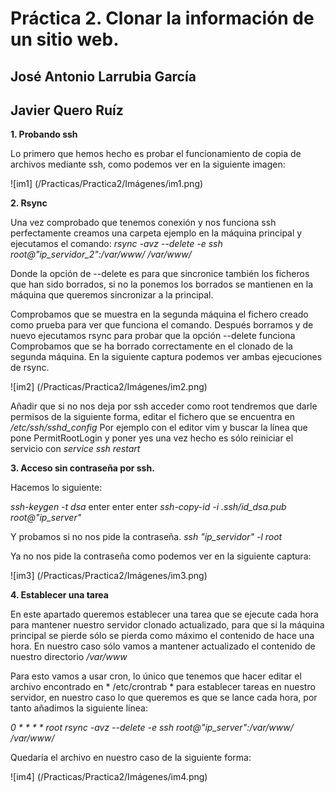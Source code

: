 # Práctica 2. Clonar la información de un sitio web.

## José Antonio Larrubia García
## Javier Quero Ruíz


**1. Probando ssh**

Lo primero que hemos hecho es probar el funcionamiento de copia de archivos mediante ssh, como podemos ver en la siguiente imagen:

![im1] (/Practicas/Practica2/Imágenes/im1.png)

**2. Rsync**

Una vez comprobado que tenemos conexión y nos funciona ssh perfectamente creamos una carpeta ejemplo
en la máquina principal y ejecutamos el comando:
*rsync -avz --delete -e ssh root@"ip_servidor_2":/var/www/ /var/www/*

Donde la opción de --delete es para que sincronice también los ficheros que han sido borrados, 
si no la ponemos los borrados se mantienen en la máquina que queremos sincronizar a la principal.

Comprobamos que se muestra en la segunda máquina el fichero creado como prueba para ver que funciona el comando.
Después borramos y de nuevo ejecutamos rsync para probar que la opción --delete funciona
Comprobamos que se ha borrado correctamente en el clonado de la segunda máquina. En la siguiente captura podemos ver ambas ejecuciones de rsync.	

![im2] (/Practicas/Practica2/Imágenes/im2.png)

Añadir que si no nos deja por ssh acceder como root tendremos que darle permisos de la siguiente forma, editar el fichero que se encuentra en 
*/etc/ssh/sshd_config* 
Por ejemplo con el editor vim y buscar la línea que pone PermitRootLogin y poner yes una vez hecho es sólo reiniciar el servicio con
*service ssh restart*  

**3.  Acceso sin contraseña por ssh.**

Hacemos lo siguiente:
 
*ssh-keygen -t dsa*
enter
enter
enter
*ssh-copy-id -i .ssh/id_dsa.pub root@"ip_server"*

Y probamos si no nos pide la contraseña.
*ssh "ip_servidor" -l root* 

Ya no nos pide la contraseña como podemos ver en la siguiente captura:
		
![im3] (/Practicas/Practica2/Imágenes/im3.png)

**4. Establecer una tarea**

En este apartado queremos establecer una tarea que se ejecute cada hora para mantener nuestro servidor clonado
actualizado, para que si la máquina principal se pierde sólo se pierda como máximo el contenido de hace una hora.
En nuestro caso sólo vamos a mantener actualizado el contenido de nuestro directorio 
*/var/www*

Para esto vamos a usar cron, lo único que tenemos que hacer editar el archivo encontrado en * /etc/crontrab *
para establecer tareas en nuestro servidor, en nuestro caso lo que queremos es que se lance cada hora, por tanto 
añadimos la siguiente línea:

*0 * * * * root rsync -avz --delete -e ssh root@"ip_server":/var/www/ /var/www/*

Quedaría el archivo en nuestro caso de la siguiente forma:

![im4] (/Practicas/Practica2/Imágenes/im4.png)
